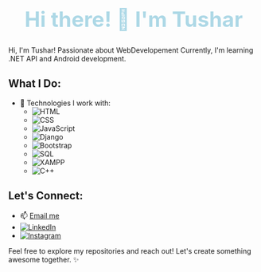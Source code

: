 <!-- Animated Header -->
<div style="text-align: center;">
  <h1 style="font-size: 3em; color: lightblue;" id="animated-text">
    Hi there! 👋 I'm Tushar
  </h1>
</div>

<!-- About Me Section -->
Hi, I'm Tushar!
Passionate about WebDevelopement 
Currently, I'm learning .NET API and Android development.

## What I Do:
- 🔧 Technologies I work with:
  - ![HTML](https://img.shields.io/badge/HTML-Expert-orange)
  - ![CSS](https://img.shields.io/badge/CSS-Expert-blue)
  - ![JavaScript](https://img.shields.io/badge/JavaScript-Intermediate-yellow)
  - ![Django](https://img.shields.io/badge/Django-Intermediate-green)
  - ![Bootstrap](https://img.shields.io/badge/Bootstrap-Intermediate-purple)
  - ![SQL](https://img.shields.io/badge/SQL-Intermediate-red)
  - ![XAMPP](https://img.shields.io/badge/XAMPP-Intermediate-blueviolet)
  - ![C++](https://img.shields.io/badge/C++-Intermediate-blue)

## Let's Connect:
- 📫 [Email me](tchourse@gmail.com)
- [![LinkedIn](https://img.shields.io/badge/LinkedIn-Connect-blue)](linkedin.com/in/tushar-chourse-026973250)
- [![Instagram](https://img.shields.io/badge/Instagram-Follow-red)]([https://www.instagram.com/yourusername](https://www.instagram.com/tushar10.xd?igsh=MWJwNWR1NXdvcnY3Ng==))


Feel free to explore my repositories and reach out! Let's create something awesome together. ✨

